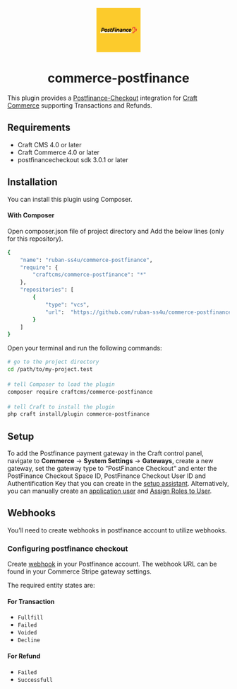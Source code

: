 <p align="center"><img src="./src/icon.svg" width="100" height="100" alt="Postfinance for Craft Commerce icon"></p>

<h1 align="center">commerce-postfinance</h1>

This plugin provides a [Postfinance-Checkout](https://checkout.postfinance.ch/user/login) integration for [Craft Commerce](https://craftcms.com/commerce) supporting Transactions and Refunds.

## Requirements

* Craft CMS 4.0 or later
* Craft Commerce 4.0 or later
* postfinancecheckout sdk 3.0.1 or later

## Installation

You can install this plugin using Composer.

#### With Composer

Open composer.json file of project directory and Add the below lines (only for this repository).

```bash
{
    "name": "ruban-ss4u/commerce-postfinance",
    "require": {
        "craftcms/commerce-postfinance": "*"
    },
    "repositories": [
        {
            "type": "vcs",
            "url":  "https://github.com/ruban-ss4u/commerce-postfinance"
        }
    ]
}
```


Open your terminal and run the following commands:

```bash
# go to the project directory
cd /path/to/my-project.test

# tell Composer to load the plugin
composer require craftcms/commerce-postfinance

# tell Craft to install the plugin
php craft install/plugin commerce-postfinance
```
## Setup


To add the Postfinance payment gateway in the Craft control panel, navigate to **Commerce** → **System Settings** →  **Gateways**, create a new gateway, set the gateway type to “PostFinance Checkout” and enter the PostFinance Checkout Space ID, PostFinance Checkout User ID and Authentification Key that you can create in the [setup assistant](https://checkout.postfinance.ch/space/select?target=/space/assistant).
Alternatively, you can manually create an [application user](https://checkout.postfinance.ch/en-us/doc/permission-concept#_create_application_users)
and [Assign Roles to User](https://checkout.postfinance.ch/en-us/doc/permission-concept#_assign_roles_to_users).

## Webhooks

You’ll need to create webhooks in postfinance account to utilize webhooks.

### Configuring postfinance checkout

Create [webhook](https://checkout.postfinance.ch/en-us/doc/webhooks) in your Postfinance account. The webhook URL can be found in your Commerce Stripe gateway settings.

The required entity states are:

#### For Transaction

- `Fullfill`
- `Failed`
- `Voided`
- `Decline`

#### For Refund

- `Failed`
- `Successfull`
